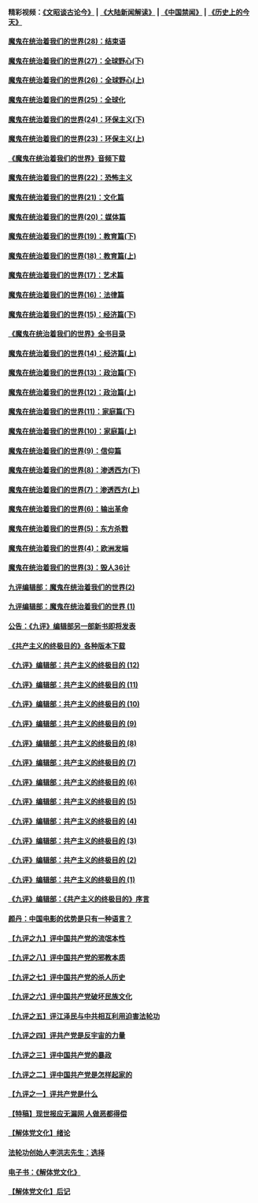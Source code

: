 #### 精彩视频：[《文昭谈古论今》](https://github.com/gfw-breaker/wenzhao/blob/master/README.md?t=01220330) | [《大陆新闻解读》](https://github.com/gfw-breaker/ntdtv-comedy/blob/master/README.md?t=01220330) | [《中国禁闻》](https://github.com/gfw-breaker/ntdtv-news/blob/master/README.md?t=01220330) | [《历史上的今天》](https://github.com/gfw-breaker/today-in-history/blob/master/README.md?t=01220330) 

#### [魔鬼在统治着我们的世界(28)：结束语](../pages/nsc422/n10936246.md?t=01220330) 

#### [魔鬼在统治着我们的世界(27)：全球野心(下)](../pages/nsc422/n10928319.md?t=01220330) 

#### [魔鬼在统治着我们的世界(26)：全球野心(上)](../pages/nsc422/n10900318.md?t=01220330) 

#### [魔鬼在统治着我们的世界(25)：全球化](../pages/nsc422/n10788205.md?t=01220330) 

#### [魔鬼在统治着我们的世界(24)：环保主义(下)](../pages/nsc422/n10695307.md?t=01220330) 

#### [魔鬼在统治着我们的世界(23)：环保主义(上)](../pages/nsc422/n10688613.md?t=01220330) 

#### [《魔鬼在统治着我们的世界》音频下载](../pages/nsc422/n10635553.md?t=01220330) 

#### [魔鬼在统治着我们的世界(22)：恐怖主义](../pages/nsc422/n10614727.md?t=01220330) 

#### [魔鬼在统治着我们的世界(21)：文化篇](../pages/nsc422/n10597706.md?t=01220330) 

#### [魔鬼在统治着我们的世界(20)：媒体篇](../pages/nsc422/n10586579.md?t=01220330) 

#### [魔鬼在统治着我们的世界(19)：教育篇(下)](../pages/nsc422/n10564808.md?t=01220330) 

#### [魔鬼在统治着我们的世界(18)：教育篇(上)](../pages/nsc422/n10526970.md?t=01220330) 

#### [魔鬼在统治着我们的世界(17)：艺术篇](../pages/nsc422/n10499093.md?t=01220330) 

#### [魔鬼在统治着我们的世界(16)：法律篇](../pages/nsc422/n10485969.md?t=01220330) 

#### [魔鬼在统治着我们的世界(15)：经济篇(下)](../pages/nsc422/n10469975.md?t=01220330) 

#### [《魔鬼在统治着我们的世界》全书目录](../pages/nsc422/n10464261.md?t=01220330) 

#### [魔鬼在统治着我们的世界(14)：经济篇(上)](../pages/nsc422/n10457370.md?t=01220330) 

#### [魔鬼在统治着我们的世界(13)：政治篇(下)](../pages/nsc422/n10448270.md?t=01220330) 

#### [魔鬼在统治着我们的世界(12)：政治篇(上)](../pages/nsc422/n10444576.md?t=01220330) 

#### [魔鬼在统治着我们的世界(11)：家庭篇(下)](../pages/nsc422/n10440961.md?t=01220330) 

#### [魔鬼在统治着我们的世界(10)：家庭篇(上)](../pages/nsc422/n10435448.md?t=01220330) 

#### [魔鬼在统治着我们的世界(9)：信仰篇](../pages/nsc422/n10432159.md?t=01220330) 

#### [魔鬼在统治着我们的世界(8)：渗透西方(下)](../pages/nsc422/n10429603.md?t=01220330) 

#### [魔鬼在统治着我们的世界(7)：渗透西方(上)](../pages/nsc422/n10426013.md?t=01220330) 

#### [魔鬼在统治着我们的世界(6)：输出革命](../pages/nsc422/n10421536.md?t=01220330) 

#### [魔鬼在统治着我们的世界(5)：东方杀戮](../pages/nsc422/n10417707.md?t=01220330) 

#### [魔鬼在统治着我们的世界(4)：欧洲发端](../pages/nsc422/n10414890.md?t=01220330) 

#### [魔鬼在统治着我们的世界(3)：毁人36计](../pages/nsc422/n10411583.md?t=01220330) 

#### [九评编辑部：魔鬼在统治着我们的世界(2)](../pages/nsc422/n10410036.md?t=01220330) 

#### [九评编辑部：魔鬼在统治着我们的世界 (1)](../pages/nsc422/n10406825.md?t=01220330) 

#### [公告：《九评》编辑部另一部新书即将发表](../pages/nsc422/n10405104.md?t=01220330) 

#### [《共产主义的终极目的》各种版本下载](../pages/nsc422/n10022138.md?t=01220330) 

#### [《九评》编辑部：共产主义的终极目的 (12)](../pages/nsc422/n9933272.md?t=01220330) 

#### [《九评》编辑部：共产主义的终极目的 (11)](../pages/nsc422/n9924973.md?t=01220330) 

#### [《九评》编辑部：共产主义的终极目的 (10)](../pages/nsc422/n9920883.md?t=01220330) 

#### [《九评》编辑部：共产主义的终极目的 (9)](../pages/nsc422/n9916363.md?t=01220330) 

#### [《九评》编辑部：共产主义的终极目的 (8)](../pages/nsc422/n9912488.md?t=01220330) 

#### [《九评》编辑部：共产主义的终极目的 (7)](../pages/nsc422/n9901176.md?t=01220330) 

#### [《九评》编辑部：共产主义的终极目的 (6)](../pages/nsc422/n9899359.md?t=01220330) 

#### [《九评》编辑部：共产主义的终极目的 (5)](../pages/nsc422/n9893174.md?t=01220330) 

#### [《九评》编辑部：共产主义的终极目的 (4)](../pages/nsc422/n9891246.md?t=01220330) 

#### [《九评》编辑部：共产主义的终极目的 (3)](../pages/nsc422/n9879879.md?t=01220330) 

#### [《九评》编辑部：共产主义的终极目的 (2)](../pages/nsc422/n9876205.md?t=01220330) 

#### [《九评》编辑部：共产主义的终极目的 (1)](../pages/nsc422/n9865857.md?t=01220330) 

#### [《九评》编辑部：《共产主义的终极目的》序言](../pages/nsc422/n9862666.md?t=01220330) 

#### [颜丹：中国电影的优势是只有一种语言？](../pages/nsc422/n9583062.md?t=01220330) 

#### [【九评之九】评中国共产党的流氓本性](../pages/nsc422/n737542.md?t=01220330) 

#### [【九评之八】评中国共产党的邪教本质](../pages/nsc422/n735942.md?t=01220330) 

#### [【九评之七】评中国共产党的杀人历史](../pages/nsc422/n733806.md?t=01220330) 

#### [【九评之六】评中国共产党破坏民族文化](../pages/nsc422/n731667.md?t=01220330) 

#### [【九评之五】评江泽民与中共相互利用迫害法轮功](../pages/nsc422/n730058.md?t=01220330) 

#### [【九评之四】评共产党是反宇宙的力量](../pages/nsc422/n727814.md?t=01220330) 

#### [【九评之三】评中国共产党的暴政](../pages/nsc422/n725597.md?t=01220330) 

#### [【九评之二】评中国共产党是怎样起家的](../pages/nsc422/n723946.md?t=01220330) 

#### [【九评之一】评共产党是什么](../pages/nsc422/n722529.md?t=01220330) 

#### [【特稿】现世报应无漏网 人做恶都得偿](../pages/nsc422/n4215167.md?t=01220330) 

#### [【解体党文化】绪论](../pages/nsc422/n1449356.md?t=01220330) 

#### [法轮功创始人李洪志先生：选择](../pages/nsc422/n3580738.md?t=01220330) 

#### [电子书：《解体党文化》](../pages/nsc422/n1573484.md?t=01220330) 

#### [【解体党文化】后记](../pages/nsc422/n1531999.md?t=01220330) 

